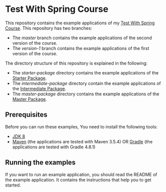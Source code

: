 # Test With Spring Course

This repository contains the example applications of my [Test With Spring Course](https://www.testwithspring.com). This repository has two branches:

* The _master_ branch contains the example applications of the second version of the course.
* The _version-1_ branch contains the example applications of the first version of the course.

The directory structure of this repository is explained in the following:

* The _starter-package_ directory contains the example applications of the [Starter Package](https://www.testwithspring.com/packages/starter-package/).
* The _intermediate-package_ directory contain the example applications of the [Intermediate Package](https://www.testwithspring.com/packages/intermediate-package/).
* The _master-package_ directory contains the example applications of the [Master Package](https://www.testwithspring.com/packages/master-package/).

## Prerequisites

Before you can run these examples, You need to install the following tools:

* [JDK 8](http://www.oracle.com/technetwork/java/javase/downloads/jdk8-downloads-2133151.html)
* [Maven](http://maven.apache.org/) (the applications are tested with Maven 3.5.4) OR [Gradle](http://gradle.org/) (the applications 
are tested with Gradle 4.8.1)

## Running the examples

If you want to run an example application, you should read the README of the example application. It contains the instructions that help you to get started.
